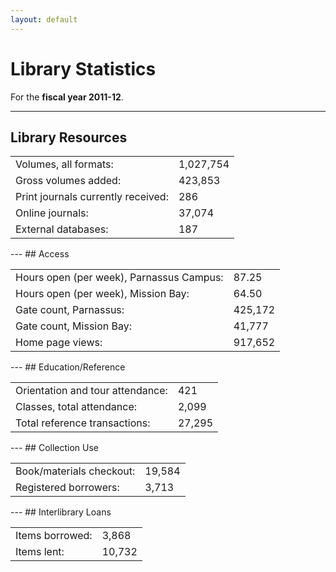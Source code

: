 ```yaml
---
layout: default
---
```

# Library Statistics

For the **fiscal year 2011-12**.

---
## Library Resources
<table class="sticky-enabled">
 <tr class="odd"><td>Volumes, all formats:</td><td>1,027,754</td> </tr>
 <tr class="even"><td>Gross volumes added:</td><td>423,853</td> </tr>
 <tr class="odd"><td>Print journals currently received:</td><td>286</td> </tr>
 <tr class="even"><td>Online journals:</td><td>37,074</td> </tr>
 <tr class="odd"><td>External databases:</td><td>187</td> </tr>
</table>
---
## Access
<table class="sticky-enabled">
 <tr class="odd"><td>Hours open (per week), Parnassus Campus:</td><td>87.25</td> </tr>
 <tr class="even"><td>Hours open (per week), Mission Bay:</td><td>64.50</td> </tr>
 <tr class="odd"><td>Gate count, Parnassus:</td><td>425,172</td> </tr>
 <tr class="even"><td>Gate count, Mission Bay:</td><td>41,777</td> </tr>
 <tr class="odd"><td>Home page views:</td><td>917,652</td> </tr>
</table>
---
## Education/Reference
<table class="sticky-enabled">
 <tr class="odd"><td>Orientation and tour attendance:</td><td>421</td> </tr>
 <tr class="even"><td>Classes, total attendance:</td><td>2,099</td> </tr>
 <tr class="odd"><td>Total reference transactions:</td><td>27,295</td> </tr>
</table>
---
## Collection Use
<table class="sticky-enabled">
 <tr class="odd"><td>Book/materials checkout:</td><td>19,584</td> </tr>
 <tr class="even"><td>Registered borrowers:</td><td>3,713</td> </tr>
</table>
---
## Interlibrary Loans
<table class="sticky-enabled">
 <tr class="odd"><td>Items borrowed:</td><td>3,868</td> </tr>
 <tr class="even"><td>Items lent:</td><td>10,732</td> </tr>
</table>